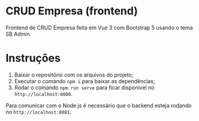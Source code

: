 # CRUD Empresa (frontend)

Frontend de CRUD Empresa feita em Vue 3 com Bootstrap 5 usando o tema SB Admin.

# Instruções

1. Baixar o repositório com os arquivos do projeto;
1. Executar o comando `npm i` para baixar as dependências;
1. Rodar o comando `npm run serve` para ficar disponível no `http://localhost:8080`.

Para comunicar com o Node.js é necessário que o backend esteja rodando no `http://localhost:8081`.
